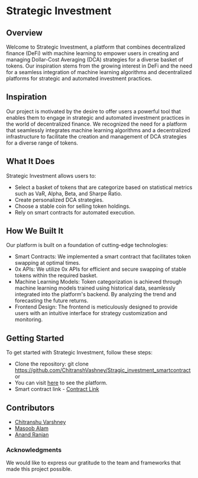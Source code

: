 # Strategic Investment
## Overview
Welcome to Strategic Investment, a platform that combines decentralized finance (DeFi) with machine learning to empower users in creating and managing Dollar-Cost Averaging (DCA) strategies for a diverse basket of tokens. Our inspiration stems from the growing interest in DeFi and the need for a seamless integration of machine learning algorithms and decentralized platforms for strategic and automated investment practices.

## Inspiration
Our project is motivated by the desire to offer users a powerful tool that enables them to engage in strategic and automated investment practices in the world of decentralized finance. We recognized the need for a platform that seamlessly integrates machine learning algorithms and a decentralized infrastructure to facilitate the creation and management of DCA strategies for a diverse range of tokens.

## What It Does
Strategic Investment allows users to:

- Select a basket of tokens that are categorize based on statistical metrics such as VaR, Alpha, Beta, and Sharpe Ratio.
- Create personalized DCA strategies.
- Choose a stable coin for selling token holdings.
- Rely on smart contracts for automated execution.
## How We Built It
Our platform is built on a foundation of cutting-edge technologies:

- Smart Contracts: We implemented a smart contract that facilitates token swapping at optimal times.
- 0x APIs: We utilize 0x APIs for efficient and secure swapping of stable tokens within the required basket.
- Machine Learning Models: Token categorization is achieved through machine learning models trained using historical data, seamlessly integrated into the platform's backend. By analyzing the trend and forecasting the future returns.
- Frontend Design: The frontend is meticulously designed to provide users with an intuitive interface for strategy customization and monitoring.
## Getting Started
To get started with Strategic Investment, follow these steps:

- Clone the repository: git clone https://github.com/ChitranshVashney/Stragic_investment_smartcontract
or
- You can visit [here](https://chain-link-hackathon-theta.vercel.app/) to see the platform.
- Smart contract link - [Contract Link](https://sepolia.etherscan.io/address/0xaa86956d8f96b8ad6e018305365ed5aa98bcd542#code)

## Contributors
- [Chitranshu Varshney](https://github.com/ChitranshVashney)
- [Masoob Alam](https://github.com/mastroke)
- [Anand Ranjan](https://github.com/anand008186)


### Acknowledgments
We would like to express our gratitude to the team and frameworks that made this project possible.
